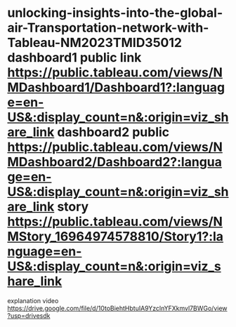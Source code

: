 # unlocking-insights-into-the-global-air-Transportation-network-with-Tableau-NM2023TMID35012                      dashboard1 public link https://public.tableau.com/views/NMDashboard1/Dashboard1?:language=en-US&:display_count=n&:origin=viz_share_link dashboard2 public https://public.tableau.com/views/NMDashboard2/Dashboard2?:language=en-US&:display_count=n&:origin=viz_share_link story https://public.tableau.com/views/NMStory_16964974578810/Story1?:language=en-US&:display_count=n&:origin=viz_share_link
explanation video https://drive.google.com/file/d/10toBiehtHbtuIA9YzclnYFXkmvl7BWGo/view?usp=drivesdk
